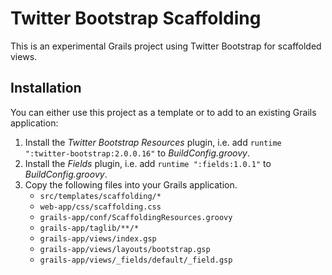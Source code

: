 # Twitter Bootstrap Scaffolding

This is an experimental Grails project using Twitter Bootstrap for scaffolded views.

## Installation

You can either use this project as a template or to add to an existing Grails application:

1. Install the _Twitter Bootstrap Resources_ plugin, i.e. add `runtime ":twitter-bootstrap:2.0.0.16"` to _BuildConfig.groovy_.
2. Install the _Fields_ plugin, i.e. add `runtime ":fields:1.0.1"` to _BuildConfig.groovy_.
3. Copy the following files into your Grails application.
   * `src/templates/scaffolding/*` 
   * `web-app/css/scaffolding.css`
   * `grails-app/conf/ScaffoldingResources.groovy`
   * `grails-app/taglib/**/*`
   * `grails-app/views/index.gsp`
   * `grails-app/views/layouts/bootstrap.gsp`
   * `grails-app/views/_fields/default/_field.gsp`
